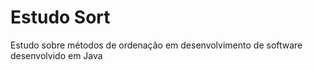 # Estudo Sort
Estudo sobre métodos de ordenação em desenvolvimento de software desenvolvido em Java
